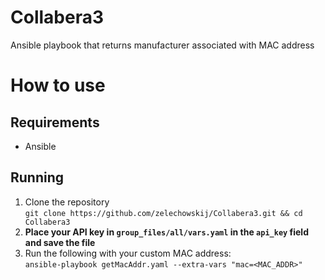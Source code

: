 # Collabera3

Ansible playbook that returns manufacturer associated with MAC address


# How to use

## Requirements 
- Ansible

## Running

1. Clone the repository <br />
```git clone https://github.com/zelechowskij/Collabera3.git && cd Collabera3```<br />
2. **Place your API key in ```group_files/all/vars.yaml``` in the ```api_key``` field and save the file**<br />
3. Run the following with your custom MAC address:<br />
```ansible-playbook getMacAddr.yaml --extra-vars "mac=<MAC_ADDR>"```<br />
